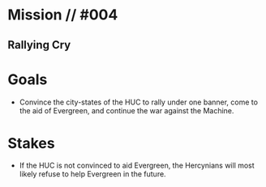 # Mission // #004
## Rallying Cry

# Goals
- Convince the city-states of the HUC to rally under one banner, come to the aid of Evergreen, and continue the war against the Machine.

# Stakes
- If the HUC is not convinced to aid Evergreen, the Hercynians will most likely refuse to help Evergreen in the future.
